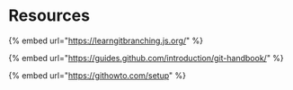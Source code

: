 # Resources

{% embed url="https://learngitbranching.js.org/" %}

{% embed url="https://guides.github.com/introduction/git-handbook/" %}

{% embed url="https://githowto.com/setup" %}

